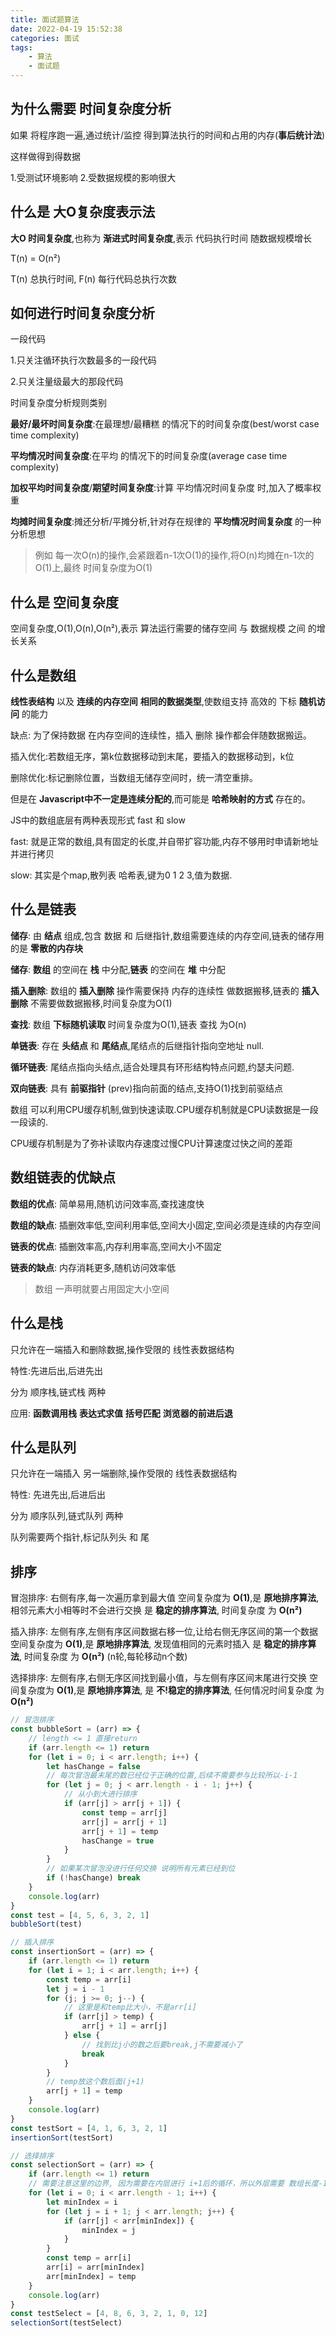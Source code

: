 ```yaml
---
title: 面试题算法
date: 2022-04-19 15:52:38
categories: 面试
tags: 
    - 算法
    - 面试题
---
```


## 为什么需要 时间复杂度分析

如果 将程序跑一遍,通过统计/监控 得到算法执行的时间和占用的内存(__事后统计法__)

这样做得到得数据

1.受测试环境影响 2.受数据规模的影响很大

## 什么是 大O复杂度表示法

__大O 时间复杂度__,也称为 __渐进式时间复杂度__,表示 代码执行时间 随数据规模增长 

T(n) = O(n²)

T(n) 总执行时间, F(n) 每行代码总执行次数

## 如何进行时间复杂度分析

一段代码

1.只关注循环执行次数最多的一段代码

2.只关注量级最大的那段代码

时间复杂度分析规则类别

__最好/最坏时间复杂度__:在最理想/最糟糕 的情况下的时间复杂度(best/worst case time complexity)

__平均情况时间复杂度__:在平均 的情况下的时间复杂度(average case time complexity)

__加权平均时间复杂度__/__期望时间复杂度__:计算 平均情况时间复杂度 时,加入了概率权重

__均摊时间复杂度__:摊还分析/平摊分析,针对存在规律的 __平均情况时间复杂度__
的一种分析思想

> 例如 每一次O(n)的操作,会紧跟着n-1次O(1)的操作,将O(n)均摊在n-1次的O(1)上,最终 时间复杂度为O(1)

## 什么是 空间复杂度

空间复杂度,O(1),O(n),O(n²),表示 算法运行需要的储存空间 与 数据规模 之间 的增长关系

## 什么是数组

__线性表结构__ 以及 __连续的内存空间__ __相同的数据类型__,使数组支持 高效的 下标 __随机访问__ 的能力

缺点:
为了保持数据 在内存空间的连续性，插入 删除 操作都会伴随数据搬运。

插入优化:若数组无序，第k位数据移动到末尾，要插入的数据移动到，k位

删除优化:标记删除位置，当数组无储存空间时，统一清空重排。


但是在 __Javascript中不一定是连续分配的__,而可能是 __哈希映射的方式__ 存在的。

JS中的数组底层有两种表现形式 fast 和 slow

fast: 就是正常的数组,具有固定的长度,并自带扩容功能,内存不够用时申请新地址并进行拷贝

slow: 其实是个map,散列表 哈希表,键为0 1 2 3,值为数据.

## 什么是链表

__储存__: 由 __结点__ 组成,包含 数据 和 后继指针,数组需要连续的内存空间,链表的储存用的是 __零散的内存块__

__储存__: __数组__ 的空间在 __栈__ 中分配,__链表__ 的空间在 __堆__ 中分配

__插入删除__: 数组的 __插入删除__ 操作需要保持 内存的连续性 做数据搬移,链表的 __插入删除__ 不需要做数据搬移,时间复杂度为O(1)

__查找__: 数组 __下标随机读取__ 时间复杂度为O(1),链表 查找 为O(n)

__单链表__: 存在 __头结点__ 和 __尾结点__,尾结点的后继指针指向空地址 null.

__循环链表__: 尾结点指向头结点,适合处理具有环形结构特点问题,约瑟夫问题.

__双向链表__: 具有 __前驱指针__ (prev)指向前面的结点,支持O(1)找到前驱结点

数组 可以利用CPU缓存机制,做到快速读取.CPU缓存机制就是CPU读数据是一段一段读的.

CPU缓存机制是为了弥补读取内存速度过慢CPU计算速度过快之间的差距

## 数组链表的优缺点

__数组的优点__: 简单易用,随机访问效率高,查找速度快

__数组的缺点__: 插删效率低,空间利用率低,空间大小固定,空间必须是连续的内存空间

__链表的优点__: 插删效率高,内存利用率高,空间大小不固定

__链表的缺点__: 内存消耗更多,随机访问效率低

> 数组 一声明就要占用固定大小空间
 
## 什么是栈

只允许在一端插入和删除数据,操作受限的 线性表数据结构

特性:先进后出,后进先出

分为 顺序栈,链式栈 两种

应用: __函数调用栈__ __表达式求值__ __括号匹配__ __浏览器的前进后退__

## 什么是队列 

只允许在一端插入 另一端删除,操作受限的 线性表数据结构

特性: 先进先出,后进后出

分为 顺序队列,链式队列 两种

队列需要两个指针,标记队列头 和 尾

## 排序

冒泡排序: 右侧有序,每一次遍历拿到最大值
空间复杂度为 __O(1)__,是 __原地排序算法__,
相邻元素大小相等时不会进行交换 是 __稳定的排序算法__,
时间复杂度 为 __O(n²)__

插入排序: 左侧有序,左侧有序区间数据右移一位,让给右侧无序区间的第一个数据
空间复杂度为 __O(1)__,是 __原地排序算法__,
发现值相同的元素时插入 是 __稳定的排序算法__,
时间复杂度 为 __O(n²)__ (n轮,每轮移动n个数)

选择排序: 左侧有序,右侧无序区间找到最小值，与左侧有序区间末尾进行交换
空间复杂度为 __O(1)__,是 __原地排序算法__,
是 __不!稳定的排序算法__,
任何情况时间复杂度 为 __O(n²)__

```js
// 冒泡排序
const bubbleSort = (arr) => {
    // length <= 1 直接return
    if (arr.length <= 1) return
    for (let i = 0; i < arr.length; i++) {
        let hasChange = false
        // 每次冒泡最末尾的数已经位于正确的位置,后续不需要参与比较所以-i-1
        for (let j = 0; j < arr.length - i - 1; j++) {
            // 从小到大进行排序
            if (arr[j] > arr[j + 1]) {
                const temp = arr[j]
                arr[j] = arr[j + 1]
                arr[j + 1] = temp
                hasChange = true
            }
        }
        // 如果某次冒泡没进行任何交换 说明所有元素已经到位
        if (!hasChange) break
    }
    console.log(arr)
}
const test = [4, 5, 6, 3, 2, 1]
bubbleSort(test)
```

```js
// 插入排序
const insertionSort = (arr) => {
    if (arr.length <= 1) return
    for (let i = 1; i < arr.length; i++) {
        const temp = arr[i]
        let j = i - 1
        for (j; j >= 0; j--) {
            // 这里是和temp比大小，不是arr[i]
            if (arr[j] > temp) {
                arr[j + 1] = arr[j]
            } else {
                // 找到比j小的数之后要break,j不需要减小了
                break
            }
        }
        // temp放这个数后面(j+1)
        arr[j + 1] = temp
    }
    console.log(arr)
}
const testSort = [4, 1, 6, 3, 2, 1]
insertionSort(testSort)
```

```js
// 选择排序
const selectionSort = (arr) => {
    if (arr.length <= 1) return
    // 需要注意这里的边界, 因为需要在内层进行 i+1后的循环，所以外层需要 数组长度-1
    for (let i = 0; i < arr.length - 1; i++) {
        let minIndex = i
        for (let j = i + 1; j < arr.length; j++) {
            if (arr[j] < arr[minIndex]) {
                minIndex = j
            }
        }
        const temp = arr[i]
        arr[i] = arr[minIndex]
        arr[minIndex] = temp
    }
    console.log(arr)
}
const testSelect = [4, 8, 6, 3, 2, 1, 0, 12]
selectionSort(testSelect)
```
